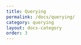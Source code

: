 ```yaml
---
title: Querying
permalink: /docs/querying/
category: querying
layout: docs-category
order: 3
---
```

